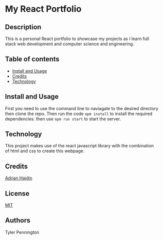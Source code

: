 # My React Portfolio

## Description

This is a personal React portfolio to showcase my projects as I learn full stack web development and computer science and engineering.

## Table of contents

* [Install and Usage](#install)
* [Credits](#credits)
* [Technology](#technology)

## Install and Usage

First you need to use the command line to naviagate to the desired directory then clone the repo. Then run the code `npm install` to install the required dependencies. then use `npm run start` to start the server.

## Technology

This project makes use of the react javascript library with the combination of html and css to create this webpage.

## Credits

[Adrian Hajdin](https://github.com/adrianhajdin/portfolio_website)

## License

[MIT](./LICENSE.txt)

## Authors

Tyler Pennington
